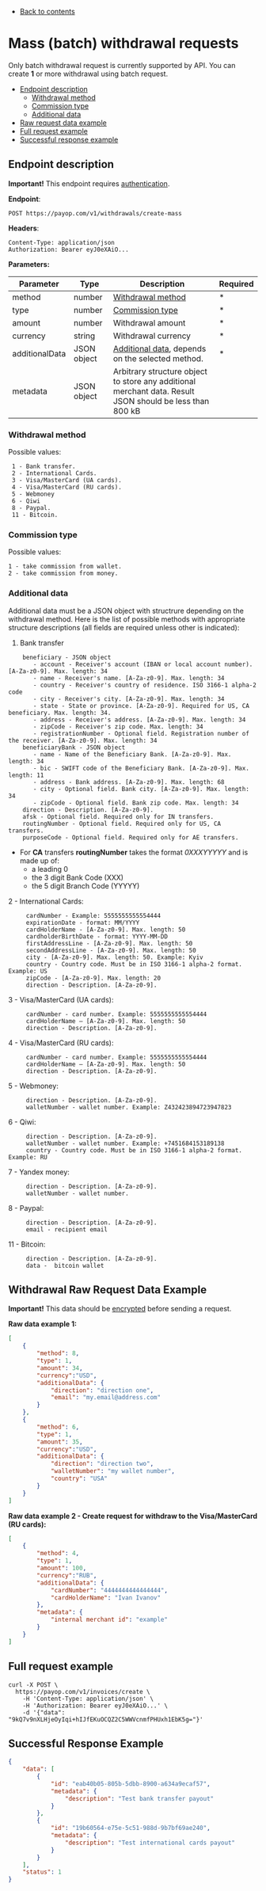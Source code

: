  * [Back to contents](../Readme.md#contents)

# Mass (batch) withdrawal requests

Only batch withdrawal request is currently supported by API. You can create **1** or more withdrawal using batch request. 

* [Endpoint description](#endpoint-description)
    * [Withdrawal method](#withdrawal-method)
    * [Commission type](#commission-type)
    * [Additional data](#additional-data)
* [Raw request data example](#withdrawal-raw-request-data-example)
* [Full request example](#full-request-example)
* [Successful response example](#successful-response-example)

## Endpoint description

**Important!** This endpoint requires [authentication](../Authentication/bearerAuthentication.md).

**Endpoint**: 

    POST https://payop.com/v1/withdrawals/create-mass

**Headers**:

    Content-Type: application/json
    Authorization: Bearer eyJ0eXAiO...

**Parameters:**

Parameter      | Type        | Description                                                                                              | Required |
---------------|-------------|----------------------------------------------------------------------------------------------------------|----------|
method         | number      | [Withdrawal method](#withdrawal-method)                                                                  | *        |
type           | number      | [Commission type](#commission-type)                                                                      | *        |
amount         | number      | Withdrawal amount                                                                                        | *        |
currency       | string      | Withdrawal currency                                                                                      | *        |
additionalData | JSON object | [Additional data](#additional-data), depends on the selected method.                                     | *        |
metadata       | JSON object | Arbitrary structure object to store any additional merchant data. Result JSON should be less than 800 kB |          |

### Withdrawal method

Possible values:

     1 - Bank transfer.   
     2 - International Cards.
     3 - Visa/MasterCard (UA cards).
     4 - Visa/MasterCard (RU cards).
     5 - Webmoney
     6 - Qiwi
     8 - Paypal.
     11 - Bitcoin.

### Commission type

Possible values:

    1 - take commission from wallet.  
    2 - take commission from money.

### Additional data

Additional data must be a JSON object with structrure depending on the withdrawal method.
Here is the list of possible methods with appropriate structure descriptions (all fields are required unless other is indicated):

1. Bank transfer
 ```
     beneficiary - JSON object
        - account - Receiver's account (IBAN or local account number). [A-Za-z0-9]. Max. length: 34 
        - name - Receiver's name. [A-Za-z0-9]. Max. length: 34
        - country - Receiver's country of residence. ISO 3166-1 alpha-2 code
        - city - Receiver's city. [A-Za-z0-9]. Max. length: 34
        - state - State or province. [A-Za-z0-9]. Required for US, CA beneficiary. Max. length: 34. 
        - address - Receiver's address. [A-Za-z0-9]. Max. length: 34
        - zipCode - Receiver's zip code. Max. length: 34
        - registrationNumber - Optional field. Registration number of the receiver. [A-Za-z0-9]. Max. length: 34
     beneficiaryBank - JSON object
        - name - Name of the Beneficiary Bank. [A-Za-z0-9]. Max. length: 34 
        - bic - SWIFT code of the Beneficiary Bank. [A-Za-z0-9]. Max. length: 11
        - address - Bank address. [A-Za-z0-9]. Max. length: 68
        - city - Optional field. Bank city. [A-Za-z0-9]. Max. length: 34
        - zipCode - Optional field. Bank zip code. Max. length: 34 
     direction - Description. [A-Za-z0-9].
     afsk - Optional field. Required only for IN transfers. 
     routingNumber - Optional field. Required only for US, CA transfers. 
     purposeCode - Optional field. Required only for AE transfers. 
```    
* For **CA** transfers **routingNumber** takes the format *0XXXYYYYY* and is made up of:
  * a leading 0
  * the 3 digit Bank Code (XXX)
  * the 5 digit Branch Code (YYYYY)

2 - International Cards:
```
     cardNumber - Example: 5555555555554444 
     expirationDate - format: MM/YYYY
     cardHolderName - [A-Za-z0-9]. Max. length: 50
     cardholderBirthDate - format: YYYY-MM-DD
     firstAddressLine - [A-Za-z0-9]. Max. length: 50
     secondAddressLine - [A-Za-z0-9]. Max. length: 50
     city - [A-Za-z0-9]. Max. length: 50. Example: Kyiv
     country - Country code. Must be in ISO 3166-1 alpha-2 format. Example: US
     zipCode - [A-Za-z0-9]. Max. length: 20
     direction - Description. [A-Za-z0-9].
```

3 - Visa/MasterCard (UA cards):
```
     cardNumber - card number. Example: 5555555555554444
     cardHolderName — [A-Za-z0-9]. Max. length: 50
     direction - Description. [A-Za-z0-9].
```
        
4 - Visa/MasterCard (RU cards):
```
     cardNumber - card number. Example: 5555555555554444
     cardHolderName — [A-Za-z0-9]. Max. length: 50
     direction - Description. [A-Za-z0-9].
```
        
5 - Webmoney:
```
     direction - Description. [A-Za-z0-9].
     walletNumber - wallet number. Example: Z432423894723947823
```
    
6 - Qiwi:
```
     direction - Description. [A-Za-z0-9].
     walletNumber - wallet number. Example: +7451684153189138
     country - Country code. Must be in ISO 3166-1 alpha-2 format. Example: RU
```
     
7 - Yandex money:
```
     direction - Description. [A-Za-z0-9].
     walletNumber - wallet number.
```

8 - Paypal:
```
     direction - Description. [A-Za-z0-9].
     email - recipient email
```
     
11 - Bitcoin:
```     
     direction - Description. [A-Za-z0-9].
     data -  bitcoin wallet
```

## Withdrawal Raw Request Data Example

**Important!** This data should be [encrypted](withdrawal.md#request-payload-encryptdecrypt) before sending a request.

**Raw data example 1:**
```json
[
    {
        "method": 8,
        "type": 1,
        "amount": 34,
        "currency":"USD",
        "additionalData": {
            "direction": "direction one",
            "email": "my.email@address.com"
        }
    },
    {
        "method": 6,
        "type": 1,
        "amount": 35,
        "currency":"USD",
        "additionalData": {
            "direction": "direction two",
            "walletNumber": "my wallet number",
            "country": "USA"
        }
    }
]
```

**Raw data example 2 - Create request for withdraw to the Visa/MasterCard (RU cards):**

```json
[
    {
        "method": 4,
        "type": 1,
        "amount": 100,
        "currency":"RUB",
        "additionalData": {
            "cardNumber": "4444444444444444",
            "cardHolderName": "Ivan Ivanov"
        },
        "metadata": {
            "internal merchant id": "example"
        }
    }
]
```

## Full request example

```shell script
curl -X POST \
  https://payop.com/v1/invoices/create \
    -H 'Content-Type: application/json' \
    -H 'Authorization: Bearer eyJ0eXAiO...' \
    -d '{"data":  "9kQ7v9nXLHjeOyIqi+hIJfEKuOCQZ2C5WWVcnmfPHUxh1EbK5g="}'
```

## Successful Response Example

```json
{
    "data": [
        {
            "id": "eab40b05-805b-5dbb-8900-a634a9ecaf57",
            "metadata": {
                "description": "Test bank transfer payout"
            }
        },
        {
            "id": "19b60564-e75e-5c51-988d-9b7bf69ae240",
            "metadata": {
                "description": "Test international cards payout"
            }
        }
    ],
    "status": 1
}
```
